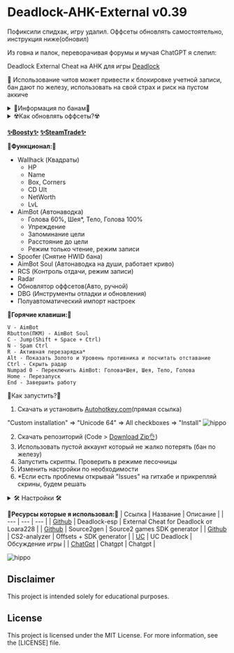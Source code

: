 # Deadlock-AHK-External v0.39

Пофиксили спидхак, игру удалил. Оффсеты обновлять самостоятельно, инструкция ниже(обновил)

Из говна и палок, переворачивая форумы и мучая ChatGPT я слепил:

Deadlock External Cheat на AHK для игры [Deadlock](https://store.steampowered.com/app/1422450/Deadlock/)

🙏 Использование читов может привести к блокировке учетной записи, бан дают по железу, использовать на свой страх и риск на пустом аккиче

<details>
<summary>💪Информация по банам💪</summary>

Информация актуальна на момент публикации (22.10.2024)

- Ручные жалобы
- Автоматически античит определяет меткость стрельбы(я пока не разгадал в чем секрет)

Бан дают по железу, выглядит это так: подаешь поиск(режимы: 12 игроков, 6vs6 игроки боты, 1vs11 игрок против ботов) и табличка "Вы навсегда заблокированы в этом режиме"

Правила:
- Бан никак не отображается в профиле и никак не отследить, проверить только подав поиск.
- Бан дается всем кому ты отправил гифт(лично я не проверял)
- Бан дается на аккаунт и на компьютер(*HWID BAN)
- Если зайти с забаненного компьютера на чистый аккаунт то тот будет мгновенно забанен(зайти в игру! не в стим)

</details>

<details>
<summary>☢️Как обновлять оффсеты?☢️</summary>

____Оффсеты тип "m_": (устаревают раз в 2-4 недели)___

__Простой способ(челу надоест продлевать виртуалку и все):__
 - Запустить "1337Flex.ahk" => "DBG"
 - AutoUp
 - В конце откроется блокнот и оффсеты. Оффсеты уже скопированы в буфер обмена
 - Убрать старые и просто вставить

__Сложный способ(сложный по началу):__

1. Скачать Репозиторий
https://github.com/neverlosecc/source2gen

3. Установить:
```
Visual Studio 2019 or newer
CMake
```
5. Команды для сборки source2gen в CMD
```
cd C:\Dk\source2gen-main
cmake -B build -DCMAKE_BUILD_TYPE=Release -DSOURCE2GEN_GAME=DEADLOCK
cmake --build build
```
6. Запустить source2gen-main\build\bin\Debug\source2gen-loader.exe

7. Нажать "MnlUp" и указать путь к папке с sdk "sdk\include\source2sdk"

__Странный способ(онлайн-оффлайн веб дампер)__

1. Открыть: https://a2x.github.io/cs2-analyzer/
2. Отдать ему "steamapps\common\Deadlock\game\citadel\bin\win64\client.dll"
3. Открыть вкладку "Classes"
4. Искать оффсеты

Пример:
```
; C_BasePlayerPawn
static m_pCameraServices = 0xd58

m_pCameraServices - имя оффсета
0xd58 - адрес
C_BasePlayerPawn - это имя раздела
```

___Оффсеты тип "dw_": (устаревают оч редко)__

 - Запустить "1337Flex.ahk" => "DBG"
 - Open client.dll, автоматически откроет папку с файлом если открыта игра или искать путь самому
 - Например steamapps\common\Deadlock\game\citadel\bin\win64\client.dll
 - Жми "CS2-Analyzer", откроется сайт, отдать ему "client.dll"
 - На сайте вкладка "Offsets", другие не открывай, а то зависнет браузер, скопировать и привести к виду

```
dwEntityList=0x1234567
dwViewMatrix=0x1234567
dwLocalPlayerPawn=0x1234567
CCameraManager=0x1234567
dwGlobalVars=0x1234567
dwGameRules=0x1234567
dwGameEntitySystem_highestEntityIndex=0x1234567
```

 - Запустить "1337Flex.ahk" => "DBG"
 - Вкладка "Debugging" => "OffDump.ahk"
 - Вставить в конце оффсеты, если чегото не хватает то пропустить
 - Такой способ требует ручное обновление каждую обнову, любую, даже на 1 мб

</details>

[__✨Boosty✨__](https://boosty.to/kramar1337)
[__✨SteamTrade✨__](https://steamcommunity.com/tradeoffer/new/?partner=176456946&token=QbYR9jmE)

__🚀Функционал:🚀__

- Wallhack (Квадраты)
  + HP
  + Name
  + Box, Corners
  + CD Ult
  + NetWorth
  + LvL
- AimBot (Автонаводка)
  + Голова 60%, Шея*, Тело, Голова 100%
  + Упреждение
  + Запоминание цели
  + Расстояние до цели
  + Режим только чтение, режим записи
- Spoofer (Снятие HWID бана)
- AimBot Soul (Автонаводка на души, работает криво)
- RCS (Контроль отдачи, режим записи)
- Radar
- Обновлятор оффсетов(Авто, ручной)
- DBG (Инструменты отладки и обновления)
- Полуавтоматический импорт настроек

:musical_keyboard:__Горячие клавиши:__:musical_keyboard:
```
V - AimBot
Rbutton(ПКМ) - AimBot Soul
C - Jump(Shift + Space + Ctrl)
N - Spam Ctrl
R - Активная перезарядка*
Alt - Показать Золото и Уровень противника и посчитать отставание
Ctrl - Скрыть радар
Numpad 0 - Переключить AimBot: Голова+Шея, Шея, Тело, Голова
Home - Перезапуск
End - Завершить работу
```

:memo:Как запустить?:memo:

1. Скачать и установить [Autohotkey.com](https://www.autohotkey.com/download/ahk-install.exe)(прямая ссылка)

"Custom installation" => "Unicode 64" => All checkboxes => "Install"
![hippo](https://media.giphy.com/media/LerrohpjasApOHH9G1/giphy.gif)

2. Скачать репозиторий (Code > [Download Zip👌](https://github.com/Kramar1337/Deadlock-AHK-External/archive/main.zip))
3. Использовать пустой аккаунт который не жалко потерять (бан по железу)
4. Запустить скрипты. Проверить в режиме песочницы
5. Изменить настройки по необходимости
6. *Если есть проблемы открывай "Issues" на гитхабе и прикрепляй скрины, будем решать

<details>
<summary>🛠️ Настройки 🛠️ </summary>
  
```
Или ПКМ по любому скрипту в трей меню => Edit Config
Или Открыть файл "Dk\data\config.ini"

[Settings]
; Настройки лаунчера 1337Flex.ahk
; Скрипт автоматически закроется - 0, скрипт будет работать - 1
RunDedCockKramAembut=1
RunDedCockKramAembutSous=1
RunDedCockKramMokros=1
RunDedCockKramRadur=1
RunDedCockKramRSC=1
RunDedCockKramXBox=1
RunDedCockKramSpuudBest=1

;================================================================
; Настройки DedCock-KramMokros.ahk
; Shift + Space + Ctrl
key_jump=C
; Spam Ctrl
key_crouch=N
; Активная перезарядка
key_activereload=R
; Активная перезарядка, зеленый цвет
PColor=0x7BF06B
; Активная перезарядка, диапазон цветов
PColVn=30
; Активная перезарядка, 1 - автоматически определить координаты. 0 - указать координаты вручную
AAcord=1
; Активная перезарядка, координаты зеленой полоски
MouseX=100
MouseY=100

;================================================================
; Настройки AimBot DedCock-KramAembut.ahk
; Упреждение работает только вблизи < 40ю.
AimSafeModeTest=1
; Рассчитать упреждение для всех
CalcPredictionAim=1
; Использовать упреждение для Vindicta: 0 - нет, 1 - да
VindictaPrediction=1
; Множитель упреждения
VelocityDiv=0.20
; При запоминании цели, если цель вышла из зоны захвата, больше *1.5 от диапазона, то терять цель - 1. Не терять цель никогда - 0
LegitCaptureRange=1
; Максимальная дистанция, расстояние в игре
MaxDistAim=150
; Клавиша aim
key_aim=V
; Переключить кости 1 - Голова 60%, 2 - Шея, 3 - Тело, 4 - Голова 100%
key_HeadOrNeckOrBody=Numpad0
; 0.1 - 0.9	Чувствительность движения
sensitivity=0.6
; Допустимое расстояние до цели для остановки движения 1-2 пикселя
tolerance=1
; 150 Диапазон захвата пикселей
captureRange=150
; Дополнительная задержка для процессора в ms
SleepCpu=0
; 1 - Голова 60%, 2 - Шея, 3 - Тело, 4 - Голова 100%
HeadOrNeckOrBody=1
; Цвет (0xAARRGGBB, прозрачность, красный, зеленый, синий)
circleColor=0x60FF0000
; Толщина контура
thickness=1

;================================================================
; Настройки AimBot Soul на души крипов DedCock-KramAembutSous.ahk
; Максимальная дистанция, расстояние в игре
MaxDistAimSoul=150
; Клавиша aim
soulkey_aim=Rbutton
; 0.1 - 0.9	Чувствительность движения
soulsensitivity=0.6
; Допустимое расстояние до цели для остановки движения 1-2 пикселя
soultolerance=1
; 300 Диапазон захвата пикселей
soulcaptureRange=300
; Дополнительная задержка для процессора в ms
soulSleepCpu=15
; Цвет (0xAARRGGBB, прозрачность, красный, зеленый, синий)
soulcircleColor=0x60FFD800
; Толщина контура
soulthickness=1

;================================================================
; Настройки Esp DedCock-KramXBox.ahk
; Team
ESPboxTeam=1
; Enemy
ESPboxEnemy=1
; Показывать Enemy текст
ESPShowText=1
; Показывать Enemy перезарядку ультимейта
ESPShowUltCD=1
; Показывать Enemy: 0 - Ничего, 1 - уголки, 2 - квадраты
ESPLineOrRectangle=2
; Показывать Team текст
ESPShowTextTeam=1
; Показывать Team перезарядку ультимейта
ESPShowUltCDTeam=1
; Показывать Team: 0 - Ничего, 1 - уголки, 2 - квадраты
ESPLineOrRectangleTeam=0
; Показывать Team HPbar
ESPHPbarTeam=0
; Дополнительная задержка для процессора в ms
ESPSleepCpu=15
; Размер текста
TextSizeHero=14
TextSizeUltCD=15
TextSizeNetWorth=16
; Показывать NetWorth
ESPkey_NetWorthShow=Alt

;================================================================
; Настройки Radar DedCock-KramRadur.ahk
; Показывать NetWorth на радаре
key_NetWorthShow=Alt
; Скрыть радар
key_radarHide=Ctrl
; Использовать скрытие радара на "key_radarHide"
radarHidekey=1
; Отображать рамку
radarBoxEnable=0
; 0 - Указать размер радара вручную(экзотические мониторы), 1 - автоматически(для мониторов 16-9)
radarAutoMode=1
; X Y верхняя левая и X Y нижняя правая координата
radarTopLeftX=200
radarTopLeftY=200
radarBottomRightX=400
radarBottomRightY=400
; Показывать команду
radarShowTeam=1
; Показывать имя Team
radarShowNameTeam=0
; Показывать имя Enemy
radarShowNameEnemy=1
; 1 image 0 point
imageOrpoint=1
; Размер точки
pointSize=8
; Толщина обводки точки
borderSize=2
; Размер изображения на радаре	
imageSize=40
; Прозрачность изображения союзники
imageAlphaTeam=0.3
; Прозрачность изображения враги
imageAlphaEnemy=0.7
; Размер изображения в пикселях в свойствах	
imageSizeOrigin=128
; Размер текста
TextSizeRadar=16

;================================================================
; Настройки ручного обновлятора ManualUpdater.ahk
URLDeadlockSdk=https://raw.githubusercontent.com/ouwou/source2sdk-deadlock/refs/heads/master/include/source2sdk

```

</details>

__🔗Ресурсы которые я использовал:🔗__
| Ссылка | Название | Описание |
| --- | --- | --- |
| [Github](https://github.com/Loara228/deadlock-esp) | Deadlock-esp | External Cheat for Deadlock от Loara228 |
| [Github](https://github.com/neverlosecc/source2gen) | Source2gen | Source2 games SDK generator |
| [Github](https://a2x.github.io/cs2-analyzer/) | CS2-analyzer | Offsets + SDK generator |
| [UC](https://www.unknowncheats.me/forum/deadlock/639185-deadlock-reversal-structs-offsets.html) | UC Deadlock | Обсуждение игры |
| [ChatGpt](https://chatgpt.com) | Chatgpt | Chatgpt |

![hippo](https://i.imgur.com/2LV7HZV.jpeg)

## Disclaimer 
This project is intended solely for educational purposes. 

## License

This project is licensed under the MIT License. For more information, see the [LICENSE] file.
